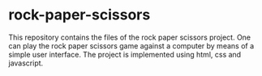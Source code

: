 # rock-paper-scissors
This repository contains the files of the rock paper scissors project. One can play the rock paper scissors game against a computer by means of a simple user interface. The project is implemented using html, css and javascript.
